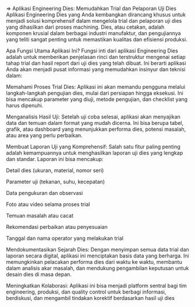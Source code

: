 => Aplikasi Engineering Dies: Memudahkan Trial dan Pelaporan Uji Dies
Aplikasi Engineering Dies yang Anda kembangkan dirancang khusus untuk menjadi solusi komprehensif dalam mengelola trial dan pelaporan uji dies yang dihasilkan dari proses machining. Dies, atau cetakan, adalah komponen krusial dalam berbagai industri manufaktur, dan pengujiannya yang teliti sangat penting untuk memastikan kualitas dan efisiensi produksi.

Apa Fungsi Utama Aplikasi Ini?
Fungsi inti dari aplikasi Engineering Dies adalah untuk memberikan penjelasan rinci dan terstruktur mengenai setiap tahap trial dan hasil report dari uji dies yang telah dibuat. Ini berarti aplikasi Anda akan menjadi pusat informasi yang memudahkan insinyur dan teknisi dalam:

Memahami Proses Trial Dies: Aplikasi ini akan memandu pengguna melalui langkah-langkah pengujian dies, mulai dari persiapan hingga eksekusi. Ini bisa mencakup parameter yang diuji, metode pengujian, dan checklist yang harus dipenuhi.

Menganalisis Hasil Uji: Setelah uji coba selesai, aplikasi akan menyajikan data dan temuan dalam format yang mudah dicerna. Ini bisa berupa tabel, grafik, atau dashboard yang menunjukkan performa dies, potensi masalah, atau area yang perlu perbaikan.

Membuat Laporan Uji yang Komprehensif: Salah satu fitur paling penting adalah kemampuannya untuk menghasilkan laporan uji dies yang lengkap dan standar. Laporan ini bisa mencakup:

Detail dies (ukuran, material, nomor seri)

Parameter uji (tekanan, suhu, kecepatan)

Data pengukuran dan observasi

Foto atau video selama proses trial

Temuan masalah atau cacat

Rekomendasi perbaikan atau penyesuaian

Tanggal dan nama operator yang melakukan trial

Mendokumentasikan Sejarah Dies: Dengan menyimpan semua data trial dan laporan secara digital, aplikasi ini menciptakan basis data yang berharga. Ini memungkinkan pelacakan performa dies dari waktu ke waktu, membantu dalam analisis akar masalah, dan mendukung pengambilan keputusan untuk desain dies di masa depan.

Meningkatkan Kolaborasi: Aplikasi ini bisa menjadi platform sentral bagi tim engineering, produksi, dan quality control untuk berbagi informasi, berdiskusi, dan mengambil tindakan korektif berdasarkan hasil uji dies